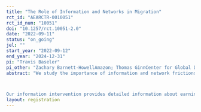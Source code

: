 ```yaml
---
title: "The Role of Information and Networks in Migration"
rct_id: "AEARCTR-0010051"
rct_id_num: "10051"
doi: "10.1257/rct.10051-2.0"
date: "2022-09-11"
status: "on_going"
jel: ""
start_year: "2022-09-12"
end_year: "2024-12-31"
pi: "Travis Baseler"
pi_other: "Zachary Barnett-HowellAmazon; Thomas GinnCenter for Global Development"
abstract: "We study the importance of information and network frictions facing potential rural-urban migrants in Kenya using a cluster-randomized trial with a representative set of households across 5 Kenyan counties. Pre-experimental work shows that rural workers' beliefs about income in the largest Kenyan city, Nairobi, are severely downward biased on average, and that many potential migrants have limited or no social connections in Nairobi. Given the importance of social networks in forming beliefs, assisting with job search, and providing localized information, it is possible that limited information and weak networks act as a barrier to migration. 

Our information intervention provides detailed information about earnings in Nairobi. Our ``group'' and ``guide'' interventions supplement this information by attempting to leverage origin and destination social networks, respectively, to facilitate migration. Our ``group'' intervention presents the same information in a group setting, and encourages villagers to share information with each other about Nairobi, discuss their plans to migrate in the future, and potentially coordinate their trips. Our ``guide'' intervention pairs prospective migrants with established local residents in Nairobi, who talk with them over the phone or in person to share information about the city. In some villages receiving information about Nairobi, we survey both treated and untreated households, allowing us to study the determinants of information diffusion through social networks."
layout: registration
---
```


